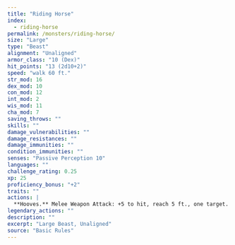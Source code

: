 ```yaml
---
title: "Riding Horse"
index:
  - riding-horse
permalink: /monsters/riding-horse/
size: "Large"
type: "Beast"
alignment: "Unaligned"
armor_class: "10 (Dex)"
hit_points: "13 (2d10+2)"
speed: "walk 60 ft."
str_mod: 16
dex_mod: 10
con_mod: 12
int_mod: 2
wis_mod: 11
cha_mod: 7
saving_throws: ""
skills: ""
damage_vulnerabilities: ""
damage_resistances: ""
damage_immunities: ""
condition_immunities: ""
senses: "Passive Perception 10"
languages: ""
challenge_rating: 0.25
xp: 25
proficiency_bonus: "+2"
traits: ""
actions: |
  **Hooves.** Melee Weapon Attack: +5 to hit, reach 5 ft., one target. Hit: 8 (2d4 + 3) bludgeoning damage.  
legendary_actions: ""
description: ""
excerpt: "Large Beast, Unaligned"
source: "Basic Rules"
---
```


